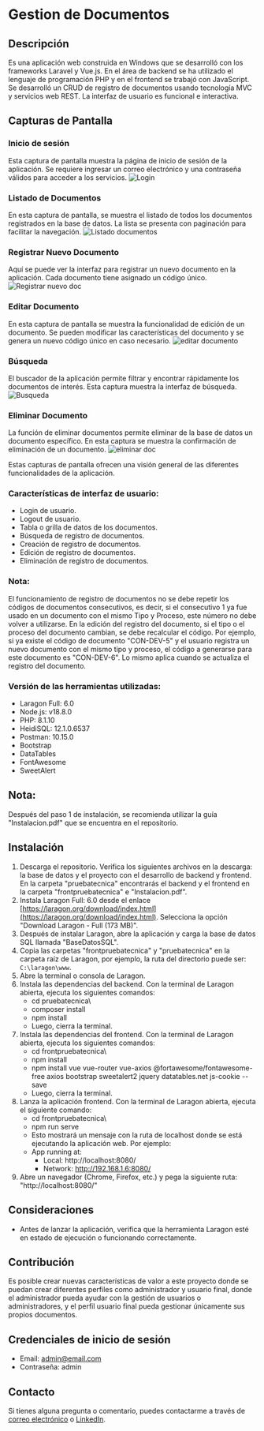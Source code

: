 # Gestion de Documentos

## Descripción
Es una aplicación web construida en Windows que se desarrolló con los frameworks Laravel y Vue.js. En el área de backend se ha utilizado el lenguaje de programación PHP y en el frontend se trabajó con JavaScript. Se desarrolló un CRUD de registro de documentos usando tecnología MVC y servicios web REST. La interfaz de usuario es funcional e interactiva.

## Capturas de Pantalla

### Inicio de sesión
Esta captura de pantalla muestra la página de inicio de sesión de la aplicación. Se requiere ingresar un correo electrónico y una contraseña válidos para acceder a los servicios.
![Login](/Imagenes_proyecto/Login.png)

### Listado de Documentos
En esta captura de pantalla, se muestra el listado de todos los documentos registrados en la base de datos. La lista se presenta con paginación para facilitar la navegación.
![Listado documentos](/Imagenes_proyecto/Lista_documentos.png)

### Registrar Nuevo Documento
Aquí se puede ver la interfaz para registrar un nuevo documento en la aplicación. Cada documento tiene asignado un código único.
![Registrar nuevo doc](/Imagenes_proyecto/Registrar_nuevo_doc.png)

### Editar Documento
En esta captura de pantalla se muestra la funcionalidad de edición de un documento. Se pueden modificar las características del documento y se genera un nuevo código único en caso necesario.
![editar documento](/Imagenes_proyecto/editar_documento.png)

### Búsqueda
El buscador de la aplicación permite filtrar y encontrar rápidamente los documentos de interés. Esta captura muestra la interfaz de búsqueda.
![Busqueda](/Imagenes_proyecto/busqueda.png)

### Eliminar Documento
La función de eliminar documentos permite eliminar de la base de datos un documento específico. En esta captura se muestra la confirmación de eliminación de un documento.
![eliminar doc](/Imagenes_proyecto/eliminar_doc.png)


Estas capturas de pantalla ofrecen una visión general de las diferentes funcionalidades de la aplicación.

### Características de interfaz de usuario:
- Login de usuario.
- Logout de usuario.
- Tabla o grilla de datos de los documentos.
- Búsqueda de registro de documentos.
- Creación de registro de documentos.
- Edición de registro de documentos.
- Eliminación de registro de documentos.

### Nota:
El funcionamiento de registro de documentos no se debe repetir los códigos de documentos consecutivos, es decir, si el consecutivo 1 ya fue usado en un documento con el mismo Tipo y Proceso, este número no debe volver a utilizarse. En la edición del registro del documento, si el tipo o el proceso del documento cambian, se debe recalcular el código. Por ejemplo, si ya existe el código de documento "CON-DEV-5" y el usuario registra un nuevo documento con el mismo tipo y proceso, el código a generarse para este documento es "CON-DEV-6". Lo mismo aplica cuando se actualiza el registro del documento.

### Versión de las herramientas utilizadas:
- Laragon Full: 6.0
- Node.js: v18.8.0
- PHP: 8.1.10
- HeidiSQL: 12.1.0.6537
- Postman: 10.15.0
- Bootstrap
- DataTables
- FontAwesome
- SweetAlert


## Nota:
Después del paso 1 de instalación, se recomienda utilizar la guía "Instalacion.pdf" que se encuentra en el repositorio.

## Instalación
1. Descarga el repositorio. Verifica los siguientes archivos en la descarga: la base de datos y el proyecto con el desarrollo de backend y frontend. En la carpeta "pruebatecnica" encontrarás el backend y el frontend en la carpeta "frontpruebatecnica" e "Instalacion.pdf".
2. Instala Laragon Full: 6.0 desde el enlace [https://laragon.org/download/index.html](https://laragon.org/download/index.html). Selecciona la opción "Download Laragon - Full (173 MB)".
3. Después de instalar Laragon, abre la aplicación y carga la base de datos SQL llamada "BaseDatosSQL".
4. Copia las carpetas "frontpruebatecnica" y "pruebatecnica" en la carpeta raíz de Laragon, por ejemplo, la ruta del directorio puede ser: `C:\laragon\www`.
5. Abre la terminal o consola de Laragon.
6. Instala las dependencias del backend. Con la terminal de Laragon abierta, ejecuta los siguientes comandos:
	- cd pruebatecnica\
  	- composer install
  	- npm install
	- Luego, cierra la terminal.
7. Instala las dependencias del frontend. Con la terminal de Laragon abierta, ejecuta los siguientes comandos:
	- cd frontpruebatecnica\
	- npm install
	- npm install vue vue-router vue-axios @fortawesome/fontawesome-free axios bootstrap sweetalert2 jquery datatables.net js-cookie --save
	- Luego, cierra la terminal.
8. Lanza la aplicación frontend. Con la terminal de Laragon abierta, ejecuta el siguiente comando:
	- cd frontpruebatecnica\
	- npm run serve
	- Esto mostrará un mensaje con la ruta de localhost donde se está ejecutando la aplicación web. Por ejemplo:
	- App running at:
		- Local: http://localhost:8080/
		- Network: http://192.168.1.6:8080/
9. Abre un navegador (Chrome, Firefox, etc.) y pega la siguiente ruta: "http://localhost:8080/"

## Consideraciones
- Antes de lanzar la aplicación, verifica que la herramienta Laragon esté en estado de ejecución o funcionando correctamente.

## Contribución

Es posible crear nuevas características de valor a este proyecto donde se puedan crear diferentes perfiles como administrador y usuario final, donde el administrador pueda ayudar con la gestión de usuarios o administradores, y el perfil usuario final pueda gestionar únicamente sus propios documentos. 

## Credenciales de inicio de sesión
- Email: admin@email.com
- Contraseña: admin

## Contacto

Si tienes alguna pregunta o comentario, puedes contactarme a través de [correo electrónico](ander.ch95@gmail.com) o [LinkedIn](https://www.linkedin.com/in/andersoncuastumal/).


